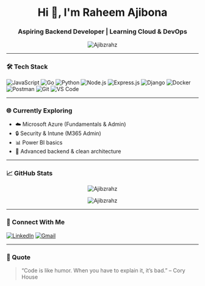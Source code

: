 <h1 align="center">Hi 👋, I'm Raheem Ajibona</h1>
<h3 align="center">Aspiring Backend Developer | Learning Cloud & DevOps</h3>

<p align="center">
  <img src="https://komarev.com/ghpvc/?username=Ajibzrahz&label=Profile%20views&color=0e75b6&style=flat" alt="Ajibzrahz" />
</p>

---

### 🛠️ Tech Stack

![JavaScript](https://img.shields.io/badge/JavaScript-F7DF1E?logo=javascript&logoColor=black)
![Go](https://img.shields.io/badge/Go-00ADD8?logo=go&logoColor=white)
![Python](https://img.shields.io/badge/Python-3776AB?logo=python&logoColor=white)
![Node.js](https://img.shields.io/badge/Node.js-339933?logo=node.js&logoColor=white)
![Express.js](https://img.shields.io/badge/Express.js-000000?logo=express&logoColor=white)
![Django](https://img.shields.io/badge/Django-092E20?logo=django&logoColor=white)
![Docker](https://img.shields.io/badge/Docker-2496ED?logo=docker&logoColor=white)
![Postman](https://img.shields.io/badge/Postman-FF6C37?logo=postman&logoColor=white)
![Git](https://img.shields.io/badge/Git-F05032?logo=git&logoColor=white)
![VS Code](https://img.shields.io/badge/VS%20Code-007ACC?logo=visual-studio-code&logoColor=white)

---

### 🌐 Currently Exploring

- ☁️ Microsoft Azure (Fundamentals & Admin)
- 🔒 Security & Intune (M365 Admin)
- 📊 Power BI basics
- 🧠 Advanced backend & clean architecture

---

### 📈 GitHub Stats

<p align="center">
  <img src="https://github-readme-stats.vercel.app/api?username=Ajibzrahz&show_icons=true&theme=tokyonight" alt="Ajibzrahz" />
</p>

<p align="center">
  <img src="https://github-readme-streak-stats.herokuapp.com/?user=Ajibzrahz&theme=tokyonight" alt="Ajibzrahz" />
</p>

---

### 🔗 Connect With Me

[![LinkedIn](https://img.shields.io/badge/LinkedIn-blue?logo=linkedin&style=flat)](https://www.linkedin.com/in/raheem-ajibona-489bb4270/)
[![Gmail](https://img.shields.io/badge/Gmail-D14836?logo=gmail&logoColor=white)](mailto:ajibonaraheem@gmail.com)

---

### 💬 Quote

> “Code is like humor. When you have to explain it, it’s bad.” – Cory House

